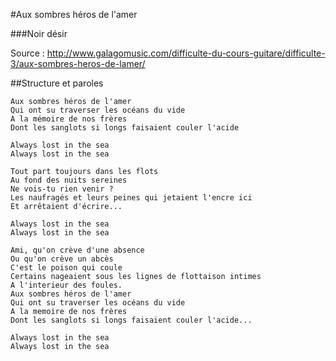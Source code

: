 #Aux sombres héros de l'amer

###Noir désir


Source : http://www.galagomusic.com/difficulte-du-cours-guitare/difficulte-3/aux-sombres-heros-de-lamer/


##Structure et paroles 
```
Aux sombres héros de l'amer 
Qui ont su traverser les océans du vide 
A la mémoire de nos frères 
Dont les sanglots si longs faisaient couler l'acide 

Always lost in the sea 
Always lost in the sea 

Tout part toujours dans les flots 
Au fond des nuits sereines 
Ne vois-tu rien venir ? 
Les naufragés et leurs peines qui jetaient l'encre ici 
Et arrêtaient d'écrire... 

Always lost in the sea 
Always lost in the sea 

Ami, qu'on crève d'une absence 
Ou qu'on crève un abcès 
C'est le poison qui coule 
Certains nageaient sous les lignes de flottaison intimes 
A l'interieur des foules. 
Aux sombres héros de l'amer 
Qui ont su traverser les océans du vide 
A la memoire de nos frères 
Dont les sanglots si longs faisaient couler l'acide... 

Always lost in the sea 
Always lost in the sea
```
